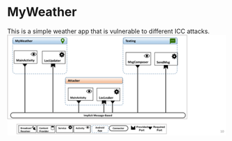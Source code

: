 # MyWeather
This is a simple weather app that is vulnerable to different ICC attacks.
![Alt text](VulnerableAndroidSystem.png "The architecture of the vulnerable Android system")

